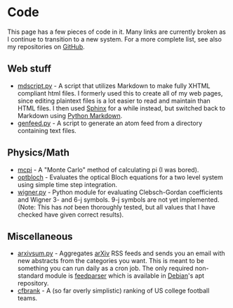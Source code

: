 Code
====

This page has a few pieces of code in it. Many links are currently
broken as I continue to transition to a new system. For a more
complete list, see also my repositories on [GitHub][].

[GitHub]: https://github.com/mivade

Web stuff
---------

* [mdscript.py][] - A script that utilizes Markdown to make fully
  XHTML compliant html files. I formerly used this to create all of my
  web pages, since editing plaintext files is a lot easier to read and
  maintain than HTML files. I then used [Sphinx][] for a while
  instead, but switched back to Markdown using [Python Markdown][].
* [genfeed.py][] - A script to generate an atom feed from a directory
  containing text files.

[mdscript.py]: old/mdscript.html
[Sphinx]: http://sphinx-doc.org/
[Python Markdown]: http://pythonhosted.org/Markdown/
[genfeed.py]: code/genfeed.py

Physics/Math
------------

* [mcpi][] - A "Monte Carlo" method of calculating pi (I was bored).
* [optbloch][] - Evaluates the optical Bloch equations for a two level
  system using simple time step integration.
* [wigner.py][] - Python module for evaluating Clebsch-Gordan
  coefficients and Wigner 3- and 6-j symbols. 9-j symbols are not yet
  implemented. (Note: This has *not* been thoroughly tested, but all
  values that I have checked have given correct results).

[mcpi]: /code/mcpi.cpp
[optbloch]: /code/optbloch.cpp
[wigner.py]: /code/wigner.py

Miscellaneous
-------------

* [arxivsum.py][] - Aggregates [arXiv][] RSS feeds and sends you an
  email with new abstracts from the categories you want. This is meant
  to be something you can run daily as a cron job. The only required
  non-standard module is [feedparser][] which is available in
  [Debian][]'s apt repository.
* [cfbrank][] - A (so far overly simplistic) ranking of US college
  football teams.

[arxivsum.py]: /code/arxivsum.py
[arXiv]: http://www.arxiv.org
[feedparser]: http://www.feedparser.org/
[Debian]: http://www.debian.org
[cfbrank]: https://github.com/mivade/cfbrank
